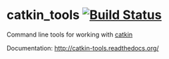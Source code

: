 # catkin_tools [![Build Status](https://travis-ci.org/catkin/catkin_tools.svg?branch=master)](https://travis-ci.org/catkin/catkin_tools)

Command line tools for working with [catkin](https://github.com/ros/catkin)

Documentation: http://catkin-tools.readthedocs.org/
